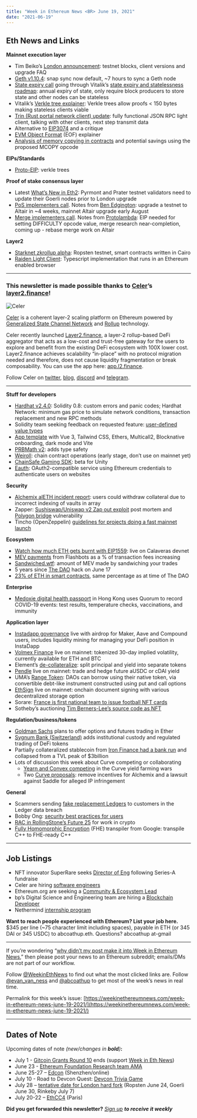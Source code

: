 ```yaml
---
title: "Week in Ethereum News <BR> June 19, 2021"
date: "2021-06-19"
---
```


## **Eth News and Links**

**Mainnet execution layer**

- Tim Beiko’s [London announcement](https://blog.ethereum.org/2021/06/18/london-testnets-announcement/): testnet blocks, client versions and upgrade FAQ
- [Geth v1.10.4](https://github.com/ethereum/go-ethereum/releases/tag/v1.10.4): snap sync now default, ~7 hours to sync a Geth node
- [State expiry call](https://consensysmesh.zoom.us/rec/play/VoftjeRO0xNFHObLZpot-r0hTj0U6ZG0fUKORwQzy2qoh-JlweRgL6hj5UxqC8WsdYW3IOVBc6l_912R.ND8fJB672c-EpG1T?_x_zm_rhtaid=872&_x_zm_rtaid=Jhbf_Q6fTx-tPJB7vFllMg.1623863913448.e6b0045131eec8ea5666c579c3b613b7&autoplay=true&continueMode=true&startTime=1623848674000) going through Vitalik’s [state expiry and statelessness roadmap](https://notes.ethereum.org/@vbuterin/verkle_and_state_expiry_proposal): annual expiry of state, only require block producers to store state and other nodes can be stateless
- Vitalik’s [Verkle tree explainer](https://vitalik.ca/general/2021/06/18/verkle.html): Verkle trees allow proofs < 150 bytes making stateless clients viable
- [Trin (Rust portal network client) update](https://snakecharmers.ethereum.org/trin-development-update/): fully functional JSON RPC light client, talking with other clients, next step transmit data
- Alternative to [EIP3074](https://ethereum-magicians.org/t/a-case-for-a-simpler-alternative-to-eip-3074/6493) and a critique
- [EVM Object Format](https://notes.ethereum.org/@ipsilon/evm-object-format-overview) (EOF) explainer
- [Analysis of memory copying in contracts](https://notes.ethereum.org/@ipsilon/evm-mcopy-analysis) and potential savings using the proposed MCOPY opcode

**EIPs/Standards**

- [Proto-EIP](https://notes.ethereum.org/@vbuterin/verkle_tree_eip): verkle trees

**Proof of stake consensus layer**

- Latest [What’s New in Eth2](https://hackmd.io/@benjaminion/eth2_news/https%3A%2F%2Fhackmd.io%2F%40benjaminion%2Fwnie2_210618): Pyrmont and Prater testnet validators need to update their Goerli nodes prior to London upgrade
- [PoS implementers call](https://www.youtube.com/watch?v=ZSMrxG1LAck&t=12s). Notes from [Ben Edgington](https://hackmd.io/@benjaminion/SJoLSp_s_): upgrade a testnet to Altair in ~4 weeks, mainnet Altair upgrade early August
- [Merge implementers call](https://www.youtube.com/watch?v=b5gh0Mw2oPU&t=3s). Notes from [Protolambda](https://notes.ethereum.org/@protolambda/Sy54x0_iO): EIP needed for setting DIFFICULTY opcode value, merge research near-completion, coming up - rebase merge work on Altair

**Layer2**

- [Starknet zkrollup alpha](https://medium.com/starkware/starknet-planets-alpha-on-ropsten-e7494929cb95): Ropsten testnet, smart contracts written in Cairo
- [Raiden Light Client](https://raiden-network.medium.com/announcing-the-raiden-light-client-ashvini-release-60d2a66b0d4): Typescript implementation that runs in an Ethereum enabled browser

* * *

### **This newsletter is made possible thanks to [Celer](https://www.celer.network/)’s [layer2.finance](https://layer2.finance/)!**

![Celer](https://weekinethereumnews.com/wp-content/uploads/2020/11/Screenshot-from-2020-11-22-15-36-32.png)

[Celer](http://celer.network/) is a coherent layer-2 scaling platform on Ethereum powered by [Generalized State Channel Network](https://www.celer.network/docs/celercore/index.html) and [Rollup](https://medium.com/celer-network/adding-hybrid-pos-rollup-sidechain-to-celers-coherent-layer-2-platform-d1d3067fe593) technology. 

Celer recently launched [Layer2.finance](https://layer2.finance/), a layer-2 rollup-based DeFi aggregator that acts as a low-cost and trust-free gateway for the users to explore and benefit from the existing DeFi ecosystem with 100X lower cost. Layer2.finance achieves scalability “in-place” with no protocol migration needed and therefore, does not cause liquidity fragmentation or break composability. You can use the app here: [app.l2.finance](https://app.l2.finance/). 

Follow Celer on [twitter](https://twitter.com/CelerNetwork), [blog](https://blog.celer.network/), [discord](https://discord.com/invite/Trhab5w) and [telegram](https://t.me/celernetwork).

* * *

**Stuff for developers**

- [Hardhat v2.4.0](https://github.com/nomiclabs/hardhat/releases/tag/hardhat-core-v2.4.0): Solidity 0.8: custom errors and panic codes; Hardhat Network: minimum gas price to simulate network conditions, transaction replacement and new RPC methods
- Solidity team seeking feedback on requested feature: [user-defined value types](https://forum.soliditylang.org/t/user-defined-value-types/314)
- [App template](https://github.com/ScopeLift/vue-tailwind-ethereum-template) with Vue 3, Tailwind CSS, Ethers, Multicall2, Blocknative onboarding, dark mode and Vite
- [PRBMath v2](https://github.com/hifi-finance/prb-math/releases/tag/v2.0.0): adds type safety
- [Weiroll](https://twitter.com/nicksdjohnson/status/1405644379067351043): chain contract operations (early stage, don’t use on mainnet yet)
- [ChainSafe Gaming SDK](https://medium.com/chainsafe-systems/announcing-chainsafe-gaming-an-sdk-to-bridge-your-gaming-engines-to-the-web-3-0-ecosystem-f33aa27c7a98): beta for Unity
- [Eauth](https://github.com/pelith/node-eauth-server): OAuth2-compatible service using Ethereum credentials to authenticate users on websites

**Security**

- [Alchemix alETH incident report](https://forum.alchemix.fi/public/d/137-incident-report-06162021): users could withdraw collateral due to incorrect indexing of vaults in array
- Zapper: [Sushiswap/Uniswap v2 Zap out exploit](https://medium.com/zapper-protocol/post-mortem-sushiswap-uniswap-v2-zap-out-exploit-84e5d34603f0) post mortem and [Polygon bridge](https://twitter.com/zapper_fi/status/1405287845971914757) vulnerability
- Tincho (OpenZeppelin) [guidelines for projects doing a fast mainnet launch](https://twitter.com/tinchoabbate/status/1405873466365128712)

**Ecosystem**

- [Watch how much ETH gets burnt with EIP1559](http://watchtheburn.com/): live on Calaveras devnet
- [MEV payments](https://twitter.com/bertcmiller/status/1405234475680862210) from Flashbots as a % of transaction fees increasing 
- [Sandwiched.wtf](https://sandwiched.wtf/): amount of MEV made by sandwiching your trades
- 5 years since [The DAO](https://blog.slock.it/the-history-of-the-dao-and-lessons-learned-d06740f8cfa5) hack on June 17
- [23% of ETH in smart contracts](https://thedailygwei.substack.com/p/dude-wheres-my-eth-the-daily-gwei), same percentage as at time of The DAO

**Enterprise**

- [Medoxie digital health passport](https://consensys.net/blog/quorum/the-chinese-university-of-hong-kong-and-consensys-announce-the-medoxie-covid-19-digital-health-passport) in Hong Kong uses Quorum to record COVID-19 events: test results, temperature checks, vaccinations, and immunity

**Application layer**

- [Instadapp governance](https://blog.instadapp.io/inst) live with airdrop for Maker, Aave and Compound users, includes liquidity mining for managing your DeFi position in InstaDapp
- [Volmex Finance](https://blog.volmex.finance/volmex-v1-mainnet/) live on mainnet: tokenized 30-day implied volatility, currently available for ETH and BTC 
- Element’s [de-collateralize](https://medium.com/element-finance/de-collateralize-an-alternative-to-collateral-backed-loans-b4a7eb49f00): split principal and yield into separate tokens
- [Pendle](https://medium.com/pendle/pendle-is-live-23589c8b14dc) live on mainnet: trade and hedge future aUSDC or cDAI yield
- UMA’s [Range Token](https://medium.com/uma-project/treasury-diversification-with-range-tokens-145d4b12614e): DAOs can borrow using their native token, via convertible debt-like instrument constructed using put and call options 
- [EthSign](https://twitter.com/ethsign/status/1405556735520083970) live on mainnet: onchain document signing with various decentralized storage option
- Sorare: [France is first national team to issue football NFT cards](https://medium.com/sorare/introducing-sorare-national-team-cards-24c3b605581)
- Sotheby’s auctioning [Tim Berners-Lee’s source code as NFT](https://sothebys-com.brightspotcdn.com/94/a2/742444404b45ae855523a58edcd2/www-pr-en.pdf)

**Regulation/business/tokens**

- [Goldman Sachs](https://www.bloomberg.com/news/articles/2021-06-14/goldman-expands-in-crypto-trading-with-plans-for-ether-options?srnd=cryptocurrencies) plans to offer options and futures trading in Ether
- [Sygnum Bank (Switzerland)](https://www.insights.sygnum.com/post/sygnum-launches-first-phase-of-institutional-grade-access-to-decentralised-finance) adds institutional custody and regulated trading of DeFi tokens
- Partially collateralized stablecoin from [Iron Finance had a bank run](https://thedefiant.io/iron-finance-implodes-after-bank-run/) and collapsed from a TVL peak of $3billion
- Lots of discussion this week about Curve competing or collaborating
    - [Yearn and Convex competing](https://newsletter.banklesshq.com/p/is-convex-the-yfi-killer) in the Curve yield farming wars
    - Two [Curve proposals](https://thedefiant.io/curve-drama-intensifies-as-new-proposals-target-alusd-and-saddle-finance/): remove incentives for Alchemix and a lawsuit against Saddle for alleged IP infringement

**General**

- Scammers sending [fake replacement Ledgers](https://www.bleepingcomputer.com/news/cryptocurrency/criminals-are-mailing-altered-ledger-devices-to-steal-cryptocurrency/) to customers in the Ledger data breach
- Bobby Ong: [security best practices for users](https://twitter.com/bobbyong/status/1403881080902471680)
- [RAC in RollingStone’s Future 25](https://www.rollingstone.com/pro/features/rac-future-25-1179443/) for work in crypto
- [Fully Homomorphic Encryption](https://github.com/google/fully-homomorphic-encryption) (FHE) transpiler from Google: transpile C++ to FHE-ready C++

* * *

## **Job Listings**

- NFT innovator SuperRare seeks [Director of Eng](https://superrare.breezy.hr/p/f1919c5bb07b-director-of-engineering) following Series-A fundraise
- Celer are hiring [software engineers](https://www.celer.network/career.html)
- Ethereum.org are seeking a [Community & Ecosystem Lead](https://ethereum.org/en/about/community-lead/)
- bp’s Digital Science and Engineering team are hiring a [Blockchain Developer](https://docs.google.com/document/d/1vNvgHmpE7C_kkjecJAG2gF2odF0oSyxhRlnxO-_8jQo/edit)
- Nethermind [internship program](https://www.notion.so/Nethermind-Internship-Program-4eb494969aa24afa9181223e958522d1)

**Want to reach people experienced with Ethereum? List your job here.** $345 per line (~75 character limit including spaces), payable in ETH (or 345 DAI or 345 USDC) to abcoathup.eth. Questions? abcoathup at-gmail

* * *

If you’re wondering “[why didn’t my post make it into Week in Ethereum News](https://www.evanvanness.com/post/179914035841/why-didnt-my-post-make-the-newsletter),” then please post your news to an Ethereum subreddit; emails/DMs are not part of our workflow.

Follow [@WeekinEthNews](https://twitter.com/WeekInEthNews) to find out what the most clicked links are. Follow [@evan\_van\_ness](https://twitter.com/evan_van_ness) and [@abcoathup](https://twitter.com/abcoathup) to get most of the week’s news in real time.

Permalink for this week’s issue: [https://weekinethereumnews.com/week-in-ethereum-news-june-19-2021/](https://weekinethereumnews.com/week-in-ethereum-news-june-19-2021/)

* * *

## **Dates of Note**

Upcoming dates of note _(new/changes in **bold**)_**:**

- July 1 - [Gitcoin Grants Round 10](https://gitcoin.co/grants/explorer/) ends (support [Week in Eth News](https://gitcoin.co/grants/2785/week-in-ethereum-news))
- June 23 - [Ethereum Foundation Research team AMA](https://twitter.com/drakefjustin/status/1398375498342977544)
- June 25-27 – [Edcon](https://www.edcon.io/) (Shenzhen/online)
- July 10 - Road to Devcon Quest: [Devcon Trivia Game](https://ethstaker.cc/road-to-devcon/)
- July 28 – [tentative date for London hard fork](https://docs.google.com/spreadsheets/d/1Y3yyTqeqRO1O2UFVkNkHK_V5oRulZd6y-JJbSnKYrb4) (Ropsten June 24, Goerli June 30, Rinkeby July 7)
- July 20-22 – [EthCC4](https://ethcc.io/) (Paris)

**Did you get forwarded this newsletter?** _[Sign up](https://weekinethereum.substack.com/subscribe#about) **to receive it weekly**_
